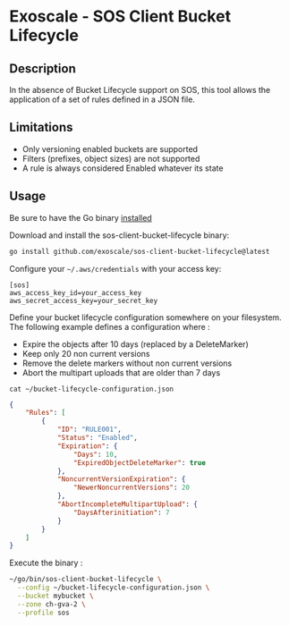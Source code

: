 # Exoscale - SOS Client Bucket Lifecycle

## Description

In the absence of Bucket Lifecycle support on SOS, this tool allows the application of a set of rules defined in a JSON file.

## Limitations

- Only versioning enabled buckets are supported
- Filters (prefixes, object sizes) are not supported
- A rule is always considered Enabled whatever its state

## Usage

Be sure to have the Go binary [installed](https://go.dev/doc/install)

Download and install the sos-client-bucket-lifecycle binary:

``` sh
go install github.com/exoscale/sos-client-bucket-lifecycle@latest
```

Configure your `~/.aws/credentials` with your access key:

```
[sos]
aws_access_key_id=your_access_key
aws_secret_access_key=your_secret_key
```

Define your bucket lifecycle configuration somewhere on your filesystem.
The following example defines a configuration where :

- Expire the objects after 10 days (replaced by a DeleteMarker)
- Keep only 20 non current versions
- Remove the delete markers without non current versions
- Abort the multipart uploads that are older than 7 days

```
cat ~/bucket-lifecycle-configuration.json
```

```json 
{
    "Rules": [
        {
            "ID": "RULE001",
            "Status": "Enabled",
            "Expiration": {
                "Days": 10,
                "ExpiredObjectDeleteMarker": true
            },
            "NoncurrentVersionExpiration": {
                "NewerNoncurrentVersions": 20
            },
            "AbortIncompleteMultipartUpload": {
                "DaysAfterinitiation": 7
            }
        }
    ]
}
```

Execute the binary :

``` sh
~/go/bin/sos-client-bucket-lifecycle \
  --config ~/bucket-lifecycle-configuration.json \
  --bucket mybucket \
  --zone ch-gva-2 \
  --profile sos
```

